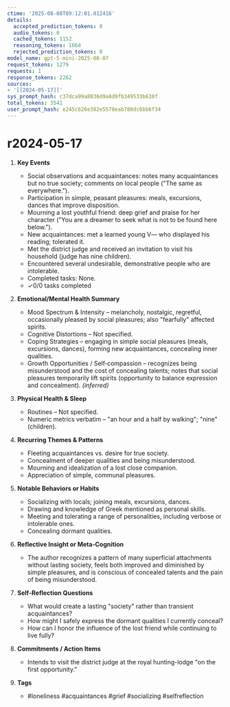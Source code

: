 ```yaml
---
ctime: '2025-08-08T09:12:01.012416'
details:
  accepted_prediction_tokens: 0
  audio_tokens: 0
  cached_tokens: 1152
  reasoning_tokens: 1664
  rejected_prediction_tokens: 0
model_name: gpt-5-mini-2025-08-07
request_tokens: 1279
requests: 1
response_tokens: 2262
sources:
- '[[2024-05-17]]'
sys_prompt_hash: c37dca99a8836d9a8d9fb349533b638f
total_tokens: 3541
user_prompt_hash: e245c626e382e5578eab788dc6bb6f34
---
```

# r2024-05-17

1. **Key Events**
   - Social observations and acquaintances: notes many acquaintances but no true society; comments on local people ("The same as everywhere.").
   - Participation in simple, peasant pleasures: meals, excursions, dances that improve disposition.
   - Mourning a lost youthful friend: deep grief and praise for her character ("You are a dreamer to seek what is not to be found here below."). 
   - New acquaintances: met a learned young V— who displayed his reading; tolerated it.
   - Met the district judge and received an invitation to visit his household (judge has nine children).
   - Encountered several undesirable, demonstrative people who are intolerable.
   - Completed tasks: None.
   - ✓0/0 tasks completed

2. **Emotional/Mental Health Summary**
   - Mood Spectrum & Intensity – melancholy, nostalgic, regretful, occasionally pleased by social pleasures; also "fearfully" affected spirits.
   - Cognitive Distortions – Not specified.
   - Coping Strategies – engaging in simple social pleasures (meals, excursions, dances), forming new acquaintances, concealing inner qualities.
   - Growth Opportunities / Self‑compassion – recognizes being misunderstood and the cost of concealing talents; notes that social pleasures temporarily lift spirits (opportunity to balance expression and concealment). *(inferred)*

3. **Physical Health & Sleep**
   - Routines – Not specified.
   - Numeric metrics verbatim – "an hour and a half by walking"; "nine" (children).

4. **Recurring Themes & Patterns**
   - Fleeting acquaintances vs. desire for true society.
   - Concealment of deeper qualities and being misunderstood.
   - Mourning and idealization of a lost close companion.
   - Appreciation of simple, communal pleasures.

5. **Notable Behaviors or Habits**
   - Socializing with locals; joining meals, excursions, dances.
   - Drawing and knowledge of Greek mentioned as personal skills.
   - Meeting and tolerating a range of personalities, including verbose or intolerable ones.
   - Concealing dormant qualities.

6. **Reflective Insight or Meta‑Cognition**
   - The author recognizes a pattern of many superficial attachments without lasting society, feels both improved and diminished by simple pleasures, and is conscious of concealed talents and the pain of being misunderstood.

7. **Self‑Reflection Questions**
   - What would create a lasting "society" rather than transient acquaintances?
   - How might I safely express the dormant qualities I currently conceal?
   - How can I honor the influence of the lost friend while continuing to live fully?

8. **Commitments / Action Items**
   - Intends to visit the district judge at the royal hunting-lodge "on the first opportunity."

9. **Tags**
   - #loneliness #acquaintances #grief #socializing #selfreflection